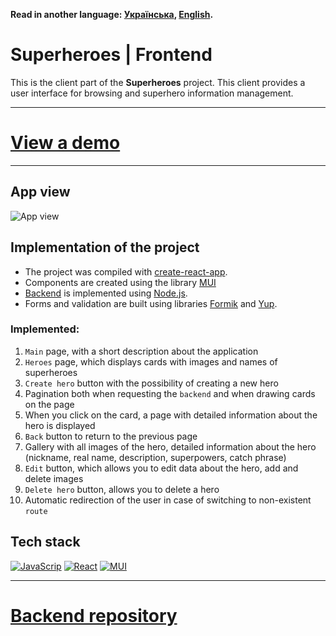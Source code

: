 **Read in another language: [Українська](README.md), [English](README.en.md).**

# Superheroes | Frontend

This is the client part of the **Superheroes** project. This client provides a user interface for
browsing and superhero information management.

---

# [View a demo](https://yuriipohorilets.github.io/superheroes-test-task_client/)

---

## App view

![App view](./assets/prev-3.gif)

## Implementation of the project

- The project was compiled with [create-react-app](https://create-react-app.dev/).
- Components are created using the library
  [MUI](https://mui.com/material-ui/getting-started/overview/)
- [Backend](https://github.com/YuriiPohorilets/superheroes-test-task_server) is implemented using
  [Node.js](https://nodejs.org/en).
- Forms and validation are built using libraries [Formik](https://formik.org/) and
  [Yup](https://github.com/jquense/yup).

### Implemented:

1. `Main` page, with a short description about the application
2. `Heroes` page, which displays cards with images and names of superheroes
3. `Create hero` button with the possibility of creating a new hero
4. Pagination both when requesting the `backend` and when drawing cards on the page
5. When you click on the card, a page with detailed information about the hero is displayed
6. `Back` button to return to the previous page
7. Gallery with all images of the hero, detailed information about the hero (nickname, real name,
   description, superpowers, catch phrase)
8. `Edit` button, which allows you to edit data about the hero, add and delete images
9. `Delete hero` button, allows you to delete a hero
10. Automatic redirection of the user in case of switching to non-existent `route`

## Tech stack

[![JavaScrip](https://img.shields.io/badge/JavaScript-323330?style=for-the-badge&logo=javascript&logoColor=F7DF1E)](#)
[![React](https://img.shields.io/badge/React-20232A?style=for-the-badge&logo=react&logoColor=61DAFB)](#)
[![MUI](https://img.shields.io/badge/Material%20UI-007FFF?style=for-the-badge&logo=mui&logoColor=white)](#)

---

# [Backend repository](https://github.com/YuriiPohorilets/superheroes-test-task_server)
